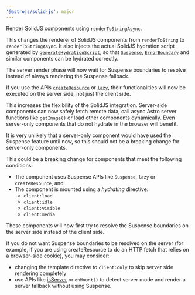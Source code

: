 ```yaml
---
'@astrojs/solid-js': major
---
```


Render SolidJS components using [`renderToStringAsync`](https://www.solidjs.com/docs/latest#rendertostringasync).

This changes the renderer of SolidJS components from `renderToString` to `renderToStringAsync`. It also injects the actual SolidJS hydration script generated by [`generateHydrationScript`](https://www.solidjs.com/guides/server#hydration-script), so that [`Suspense`](https://www.solidjs.com/docs/latest#suspense), [`ErrorBoundary`](https://www.solidjs.com/docs/latest#errorboundary) and similar components can be hydrated correctly.

The server render phase will now wait for Suspense boundaries to resolve instead of always rendering the Suspense fallback.

If you use the APIs [`createResource`](https://www.solidjs.com/docs/latest#createresource) or [`lazy`](https://www.solidjs.com/docs/latest#lazy), their functionalities will now be executed on the server side, not just the client side.

This increases the flexibility of the SolidJS integration. Server-side components can now safely fetch remote data, call async Astro server functions like `getImage()` or load other components dynamically. Even server-only components that do not hydrate in the browser will benefit.

It is very unlikely that a server-only component would have used the Suspense feature until now, so this should not be a breaking change for server-only components.

This could be a breaking change for components that meet the following conditions:

- The component uses Suspense APIs like `Suspense`, `lazy` or `createResource`, and
- The component is mounted using a *hydrating* directive:
  - `client:load`
  - `client:idle`
  - `client:visible`
  - `client:media`

These components will now first try to resolve the Suspense boundaries on the server side instead of the client side.

If you do not want Suspense boundaries to be resolved on the server (for example, if you are using createResource to do an HTTP fetch that relies on a browser-side cookie), you may consider:

- changing the template directive to `client:only` to skip server side rendering completely
- use APIs like [isServer](https://www.solidjs.com/docs/latest/api#isserver) or `onMount()` to detect server mode and render a server fallback without using Suspense.
